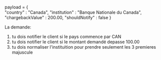 payload =
{  
    "country" : "Canada",
    "institution" : "Banque Nationale du Canada",
    "chargebackValue" : 200.00,
    "shouldNotify" : false
}


La demande:

1) tu dois notifier le client si le pays commence par CAN
2) tu dois notifier le client si le montant demandé depasse 100.00
3) tu dois normaliser l'instituition pour prendre seulement les 3 premieres majuscule